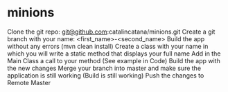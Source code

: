 # minions
Clone the git repo: git@github.com:catalincatana/minions.git 
Create a git branch with your name: <first_name>-<second_name>
Build the app without any errors (mvn clean install)
Create a class with your name in which you will write a static method that displays your full name
Add in the Main Class a call to your method (See example in Code)
Build the app with the new changes
Merge your branch into master and make sure the application is still working (Build is still working)
Push the changes to Remote Master 
